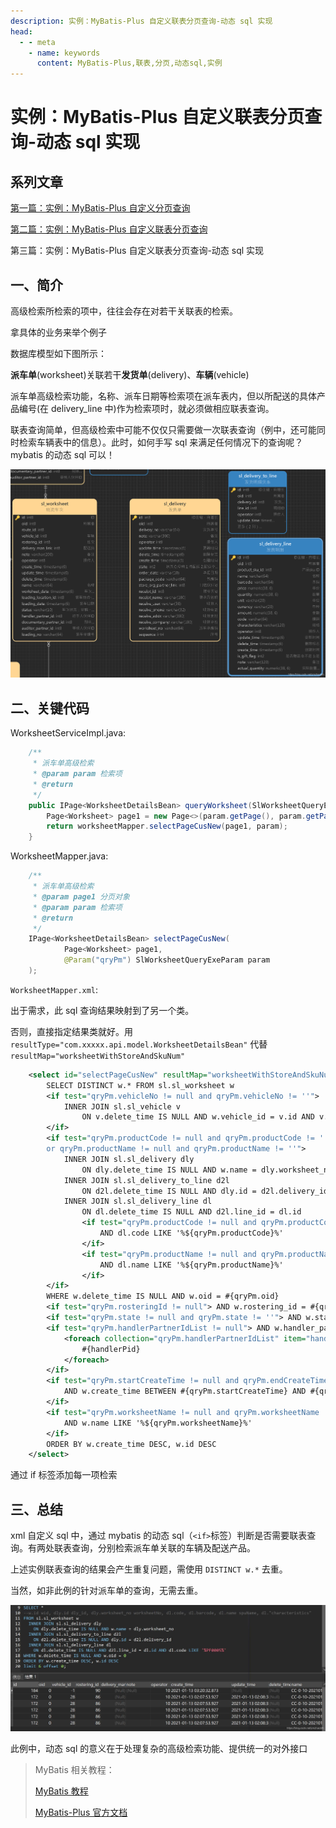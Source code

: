 ```yaml
---
description: 实例：MyBatis-Plus 自定义联表分页查询-动态 sql 实现
head:
  - - meta
    - name: keywords
      content: MyBatis-Plus,联表,分页,动态sql,实例
---
```


# 实例：MyBatis-Plus 自定义联表分页查询-动态 sql 实现

## 系列文章

[第一篇：实例：MyBatis-Plus 自定义分页查询](./custom-paged-query.md)

[第二篇：实例：MyBatis-Plus 自定义联表分页查询](./custom-paged-query-join-sql.md)

第三篇：实例：MyBatis-Plus 自定义联表分页查询-动态 sql 实现

## 一、简介

高级检索所检索的项中，往往会存在对若干关联表的检索。

拿具体的业务来举个例子

数据库模型如下图所示：

**派车单**(worksheet)关联若干**发货单**(delivery)、**车辆**(vehicle)

派车单高级检索功能，名称、派车日期等检索项在派车表内，但以所配送的具体产品编号(在 delivery_line 中)作为检索项时，就必须做相应联表查询。

联表查询简单，但高级检索中可能不仅仅只需要做一次联表查询（例中，还可能同时检索车辆表中的信息）。此时，如何手写 sql 来满足任何情况下的查询呢？mybatis 的动态 sql 可以！

![在这里插入图片描述](./assets/202101131622218.png)

## 二、关键代码

WorksheetServiceImpl.java:

```java
    /**
     * 派车单高级检索
     * @param param 检索项
     * @return
     */
    public IPage<WorksheetDetailsBean> queryWorksheet(SlWorksheetQueryExeParam param) throws Exception {
        Page<Worksheet> page1 = new Page<>(param.getPage(), param.getPagesize());
        return worksheetMapper.selectPageCusNew(page1, param);
    }
```

WorksheetMapper.java:

```java
    /**
     * 派车单高级检索
     * @param page1 分页对象
     * @param param 检索项
     * @return
     */
    IPage<WorksheetDetailsBean> selectPageCusNew(
            Page<Worksheet> page1,
            @Param("qryPm") SlWorksheetQueryExeParam param
    );
```

`WorksheetMapper.xml`:

出于需求，此 sql 查询结果映射到了另一个类。

否则，直接指定结果类就好。用 `resultType="com.xxxxx.api.model.WorksheetDetailsBean"` 代替 `resultMap="worksheetWithStoreAndSkuNum"`

```xml
    <select id="selectPageCusNew" resultMap="worksheetWithStoreAndSkuNum">
        SELECT DISTINCT w.* FROM sl.sl_worksheet w
        <if test="qryPm.vehicleNo != null and qryPm.vehicleNo != ''">
            INNER JOIN sl.sl_vehicle v
                ON v.delete_time IS NULL AND w.vehicle_id = v.id AND v.license LIKE '%${qryPm.vehicleNo}%'
        </if>
        <if test="qryPm.productCode != null and qryPm.productCode != ''
        or qryPm.productName != null and qryPm.productName != ''">
            INNER JOIN sl.sl_delivery dly
                ON dly.delete_time IS NULL AND w.name = dly.worksheet_no
            INNER JOIN sl.sl_delivery_to_line d2l
                ON d2l.delete_time IS NULL AND dly.id = d2l.delivery_id
            INNER JOIN sl.sl_delivery_line dl
                ON dl.delete_time IS NULL AND d2l.line_id = dl.id
                <if test="qryPm.productCode != null and qryPm.productCode != ''">
                    AND dl.code LIKE '%${qryPm.productCode}%'
                </if>
                <if test="qryPm.productName != null and qryPm.productName != ''">
                    AND dl.name LIKE '%${qryPm.productName}%'
                </if>
        </if>
        WHERE w.delete_time IS NULL AND w.oid = #{qryPm.oid}
        <if test="qryPm.rosteringId != null"> AND w.rostering_id = #{qryPm.rosteringId}</if>
        <if test="qryPm.state != null and qryPm.state != ''"> AND w.status = #{qryPm.state}</if>
        <if test="qryPm.handlerPartnerIdList != null"> AND w.handler_partner_id IN
            <foreach collection="qryPm.handlerPartnerIdList" item="handlerPid" open="(" close=")" separator=",">
                #{handlerPid}
            </foreach>
        </if>
        <if test="qryPm.startCreateTime != null and qryPm.endCreateTime != null">
            AND w.create_time BETWEEN #{qryPm.startCreateTime} AND #{qryPm.endCreateTime}
        </if>
        <if test="qryPm.worksheetName != null and qryPm.worksheetName != ''">
            AND w.name LIKE '%${qryPm.worksheetName}%'
        </if>
        ORDER BY w.create_time DESC, w.id DESC
    </select>
```

通过 if 标签添加每一项检索

## 三、总结

xml 自定义 sql 中，通过 mybatis 的动态 sql（`<if>`标签）判断是否需要联表查询。有两处联表查询，分别检索派车单关联的车辆及配送产品。

上述实例联表查询的结果会产生重复问题，需使用 `DISTINCT w.*` 去重。

当然，如非此例的针对派车单的查询，无需去重。

![在这里插入图片描述](./assets/2021011316563526.jpg)

此例中，动态 sql 的意义在于处理复杂的高级检索功能、提供统一的对外接口

> MyBatis 相关教程：
>
> [MyBatis 教程](https://mybatis.org/mybatis-3/zh/)
>
> [MyBatis-Plus 官方文档](https://mp.baomidou.com/guide/)
